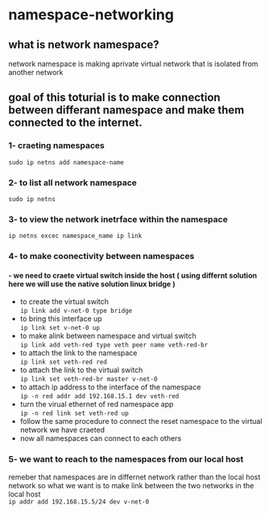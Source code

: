 # namespace-networking
## what is network namespace?
network namespace is making aprivate virtual network that is isolated from another network 
## goal of this toturial is to make connection between differant namespace and make them connected to the internet.
### 1- craeting namespaces <br />
   `sudo ip netns add namespace-name`

### 2- to list all network namespace  <br />
`sudo ip netns`

### 3- to view the network inetrface within the namespace  <br />
`ip netns excec namespace_name ip link` 

### 4- to make coonectivity between namespaces
#### - we need to craete virtual switch inside the host ( using differnt solution here we will use the native solution linux bridge )
-  to create the virtual switch  <br />
`ip link add v-net-0 type bridge`  <br />
-   to bring this interface up   <br />
`ip link set v-net-0 up` <br />
-  to make alink between namespace and virtual switch <br />
`ip link add veth-red type veth peer name veth-red-br`    <br />
-  to attach the link to the namespace <br />
 `ip link set veth-red red`  <br />
-  to attach the link to the virtual switch <br />
`ip link set veth-red-br master v-net-0`  <br />
-  to attach ip address to the interface of the namespace <br />
`ip -n red addr add 192.168.15.1 dev veth-red` <br />
-  turn the virual ethernet of red namespace app <br />
`ip -n red link set veth-red up`  <br />
-  follow the same procedure to connect the reset namespace to the virtual network we have craeted   <br />
-  now all namespaces can connect to each others  <br />

  ### 5- we want to reach to the namespaces from our local host  <br />
remeber that namespaces are in differnet network rather than the local host network so what we want is to make link between the two networks
in the local host <br />
`ip addr add 192.168.15.5/24 dev v-net-0` <br />
     
